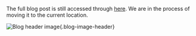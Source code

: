 The full blog post is still accessed through [here](https://www.1onepsilon.com/single-post/2017/09/10/Incredible-Mathematics-on-Youtube/). We are in the process of moving it to the current location.

![Blog header image](https://es-app.com/assets/3452jn.jpg){.blog-image-header}